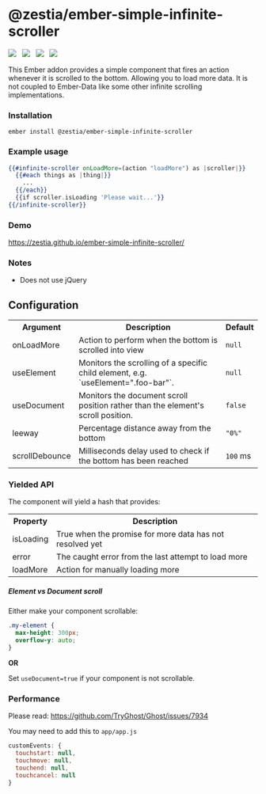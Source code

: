 # @zestia/ember-simple-infinite-scroller

<a href="http://emberobserver.com/addons/ember-simple-infinite-scroller"><img src="http://emberobserver.com/badges/ember-simple-infinite-scroller.svg"></a> &nbsp; <a href="https://david-dm.org/zestia/ember-simple-infinite-scroller#badge-embed"><img src="https://david-dm.org/zestia/ember-simple-infinite-scroller.svg"></a> &nbsp; <a href="https://david-dm.org/zestia/ember-simple-infinite-scroller#dev-badge-embed"><img src="https://david-dm.org/zestia/ember-simple-infinite-scroller/dev-status.svg"></a> &nbsp; <a href="http://travis-ci.org/zestia/ember-simple-infinite-scroller"><img src="https://travis-ci.org/zestia/ember-simple-infinite-scroller.svg?branch=master"></a>

This Ember addon provides a simple component that fires an action whenever it is scrolled to the bottom.
Allowing you to load more data. It is not coupled to Ember-Data like some other infinite scrolling implementations.

### Installation
```
ember install @zestia/ember-simple-infinite-scroller
```

### Example usage

```handlebars
{{#infinite-scroller onLoadMore=(action "loadMore") as |scroller|}}
  {{#each things as |thing|}}
    ...
  {{/each}}
  {{if scroller.isLoading 'Please wait...'}}
{{/infinite-scroller}}
```

### Demo

<a href="https://zestia.github.io/ember-simple-infinite-scroller">
  https://zestia.github.io/ember-simple-infinite-scroller/
</a>

### Notes

* Does not use jQuery

## Configuration

<table>
  <tr>
    <th>Argument</th>
    <th>Description</th>
    <th>Default</th>
  </tr>
  <tr>
    <td>onLoadMore</td>
    <td>Action to perform when the bottom is scrolled into view</td>
    <td><code>null</code></td>
  </tr>
  <tr>
    <td>useElement</td>
    <td>Monitors the scrolling of a specific child element, e.g. `useElement=".foo-bar"`.</td>
    <td><code>null</code></td>
  </tr>
  <tr>
    <td>useDocument</td>
    <td>Monitors the document scroll position rather than the element's scroll position.</td>
    <td><code>false</code></td>
  </tr>
  <tr>
    <td>leeway</td>
    <td>Percentage distance away from the bottom</td>
    <td><code>"0%"</code></td>
  </tr>
  <tr>
    <td>scrollDebounce</td>
    <td>Milliseconds delay used to check if the bottom has been reached</td>
    <td><code>100</code> ms</td>
  </tr>
</table>

### Yielded API

The component will yield a hash that provides:

<table>
  <tr>
    <th>Property</th>
    <th>Description</th>
  </tr>
  <tr>
    <td>isLoading</td>
    <td>True when the promise for more data has not resolved yet</td>
  </tr>
  <tr>
    <td>error</td>
    <td>The caught error from the last attempt to load more</td>
  </tr>
  <tr>
    <td>loadMore</td>
    <td>Action for manually loading more</td>
  </tr>
</table>

##### Element vs Document scroll

Either make your component scrollable:

```css
.my-element {
  max-height: 300px;
  overflow-y: auto;
}
```

**OR**

Set `useDocument=true` if your component is not scrollable.

### Performance

Please read: https://github.com/TryGhost/Ghost/issues/7934

You may need to add this to `app/app.js`

```javascript
customEvents: {
  touchstart: null,
  touchmove: null,
  touchend: null,
  touchcancel: null
}
```
